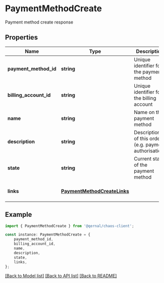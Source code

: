 # PaymentMethodCreate

Payment method create response

## Properties

Name | Type | Description | Notes
------------ | ------------- | ------------- | -------------
**payment_method_id** | **string** | Unique identifier for the payment method | [optional] [default to undefined]
**billing_account_id** | **string** | Unique identifier for the billing account | [optional] [default to undefined]
**name** | **string** | Name on the payment method | [optional] [default to undefined]
**description** | **string** | Description of this order (e.g. payment authorisation) | [optional] [default to undefined]
**state** | **string** | Current state of the payment method | [optional] [default to undefined]
**links** | [**PaymentMethodCreateLinks**](PaymentMethodCreateLinks.md) |  | [optional] [default to undefined]

## Example

```typescript
import { PaymentMethodCreate } from '@qernal/chaos-client';

const instance: PaymentMethodCreate = {
    payment_method_id,
    billing_account_id,
    name,
    description,
    state,
    links,
};
```

[[Back to Model list]](../README.md#documentation-for-models) [[Back to API list]](../README.md#documentation-for-api-endpoints) [[Back to README]](../README.md)
